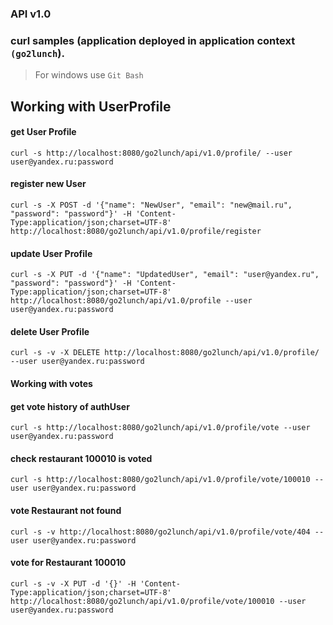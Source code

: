 ### API v1.0
### curl samples (application deployed in application context `(go2lunch`).
> For windows use `Git Bash`

## Working with UserProfile
#### get User Profile
`curl -s http://localhost:8080/go2lunch/api/v1.0/profile/ --user user@yandex.ru:password`
#### register new User
`curl -s -X POST -d '{"name": "NewUser", "email": "new@mail.ru", "password": "password"}' -H 'Content-Type:application/json;charset=UTF-8' http://localhost:8080/go2lunch/api/v1.0/profile/register`
#### update User Profile
`curl -s -X PUT -d '{"name": "UpdatedUser", "email": "user@yandex.ru", "password": "password"}' -H 'Content-Type:application/json;charset=UTF-8' http://localhost:8080/go2lunch/api/v1.0/profile --user user@yandex.ru:password`
#### delete User Profile
`curl -s -v -X DELETE http://localhost:8080/go2lunch/api/v1.0/profile/  --user user@yandex.ru:password`

#### Working with votes
#### get vote history of authUser 
`curl -s http://localhost:8080/go2lunch/api/v1.0/profile/vote --user user@yandex.ru:password`
#### check restaurant 100010 is voted
`curl -s http://localhost:8080/go2lunch/api/v1.0/profile/vote/100010 --user user@yandex.ru:password`
#### vote Restaurant not found
`curl -s -v http://localhost:8080/go2lunch/api/v1.0/profile/vote/404 --user user@yandex.ru:password`
#### vote for Restaurant 100010
`curl -s -v -X PUT -d '{}' -H 'Content-Type:application/json;charset=UTF-8' http://localhost:8080/go2lunch/api/v1.0/profile/vote/100010 --user user@yandex.ru:password`